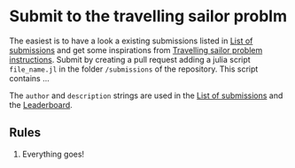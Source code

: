 # Submit to the travelling sailor problm

The easiest is to have a look a existing submissions listed in
[List of submissions](@ref) and get some inspirations from
[Travelling sailor problem instructions](@ref). Submit by creating
a pull request adding a julia script `file_name.jl` in the folder
`/submissions` of the repository. This script contains ...


The `author` and `description` strings are used in the [List of submissions](@ref) and
the [Leaderboard](@ref).

## Rules

1. Everything goes!
